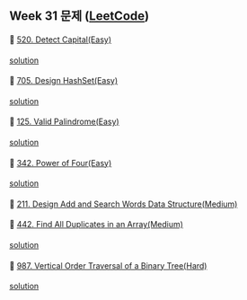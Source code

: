 ## Week 31 문제 ([LeetCode](https://leetcode.com/explore/challenge/card/august-leetcoding-challenge/549/week-1-august-1st-august-7th/))

####
👀 [520. Detect Capital(Easy)](https://leetcode.com/problems/detect-capital/)
####
[solution](https://github.com/KimHunJin/Study-Book/blob/master/algorithm/src/leetcode/LC_520.ts)
####
####
👀 [705. Design HashSet(Easy)](https://leetcode.com/problems/design-hashset/)
####
[solution](https://github.com/KimHunJin/Study-Book/blob/master/algorithm/src/leetcode/LC_705.ts)
####
####
👀 [125. Valid Palindrome(Easy)](https://leetcode.com/problems/valid-palindrome/)
####
[solution](https://github.com/KimHunJin/Study-Book/blob/master/algorithm/src/leetcode/LC_125.ts)
####
####
👀 [342. Power of Four(Easy)](https://leetcode.com/problems/power-of-four/)
####
[solution](https://github.com/KimHunJin/Study-Book/blob/master/algorithm/src/leetcode/LC_342.ts)
####
####
👀 [211. Design Add and Search Words Data Structure(Medium)](https://leetcode.com/problems/design-add-and-search-words-data-structure/)
####
####
####
👀 [442. Find All Duplicates in an Array(Medium)](https://leetcode.com/problems/find-all-duplicates-in-an-array/)
####
[solution](https://github.com/KimHunJin/Study-Book/blob/master/algorithm/src/leetcode/LC_442.ts)
####
####
👀 [987. Vertical Order Traversal of a Binary Tree(Hard)](https://leetcode.com/problems/vertical-order-traversal-of-a-binary-tree/)
####
[solution](https://github.com/KimHunJin/Study-Book/blob/master/algorithm/src/leetcode/LC_987.ts)
####
